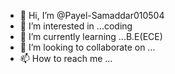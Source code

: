 - 👋 Hi, I’m @Payel-Samaddar010504
- 👀 I’m interested in ...coding
- 🌱 I’m currently learning ...B.E(ECE)
- 💞️ I’m looking to collaborate on ...
- 📫 How to reach me ...

<!---
Payel-Samaddar010504/Payel-Samaddar010504 is a ✨ special ✨ repository because its `README.md` (this file) appears on your GitHub profile.
You can click the Preview link to take a look at your changes.
--->
